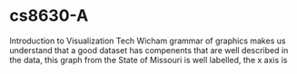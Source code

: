 # cs8630-A
Introduction to Visualization Tech
Wicham grammar of graphics makes us understand that a good dataset has compenents that are well described in the data, this graph from the State of Missouri is well labelled, the x axis is 
